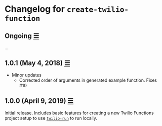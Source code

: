 # Changelog for `create-twilio-function`

## Ongoing [☰](https://github.com/philnash/create-twilio-function/compare/v1.0.1...master)

...

## 1.0.1 (May 4, 2018) [☰](https://github.com/philnash/create-twilio-function/compare/v1.0.0...v1.0.1)

- Minor updates
  - Corrected order of arguments in generated example function. Fixes #10

## 1.0.0 (April 9, 2019) [☰](https://github.com/philnash/create-twilio-function/commits/v1.0.0)

Initial release. Includes basic features for creating a new Twilio Functions project setup to use [`twilio-run`](https://github.com/dkundel/twilio-run) to run locally.
